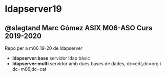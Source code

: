 # ldapserver19
## @slagtand Marc Gómez ASIX M06-ASO Curs 2019-2020
Repo per a m06 19-20 de ldapserver
* **ldapserver:base** servidor ldap bàsic
* **ldapserver:multi** servidor amb dues bases de dades, dc=edt,dc=org i dc=m06,dc=cat
